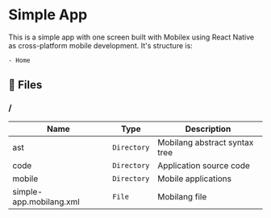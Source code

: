 # Simple App

This is a simple app with one screen built with Mobilex using React Native as cross-platform mobile development. It's structure is:

```
- Home
```

## 📁 Files

### /
|        Name        |Type|Description|
|----------------|-------------------------------|-----------------------------|
|ast  |`Directory`|Mobilang abstract syntax tree|
|code  |`Directory`|Application source code|
|mobile  |`Directory`|Mobile applications|
|simple-app.mobilang.xml| `File`	| Mobilang file
